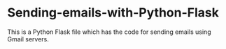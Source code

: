 # Sending-emails-with-Python-Flask
This is a Python Flask file which has the code for sending emails using Gmail servers.
